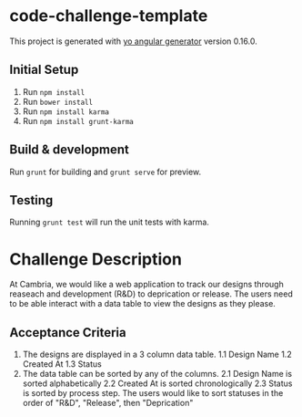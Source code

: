 # code-challenge-template

This project is generated with [yo angular generator](https://github.com/yeoman/generator-angular)
version 0.16.0.

## Initial Setup

1. Run `npm install`
2. Run `bower install`
3. Run `npm install karma`
4. Run `npm install grunt-karma`

## Build & development

Run `grunt` for building and `grunt serve` for preview.

## Testing

Running `grunt test` will run the unit tests with karma.

# Challenge Description

At Cambria, we would like a web application to track our designs through reaseach and development (R&D) to deprication or release. The users need to be able interact with a data table to view the designs as they please.

## Acceptance Criteria

1. The designs are displayed in a 3 column data table.
   1.1 Design Name
   1.2 Created At
   1.3 Status
2. The data table can be sorted by any of the columns.
   2.1 Design Name is sorted alphabetically
   2.2 Created At is sorted chronologically
   2.3 Status is sorted by process step. The users would like to sort statuses in the order of "R&D", "Release", then "Deprication"
